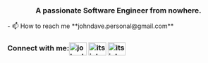 <p align="center">
<h3 align="center">A passionate Software Engineer from nowhere.</h3>
- 📫 How to reach me **johndave.personal@gmail.com**
<h3 align="left">Connect with me:<a href="https://twitter.com/johndaveaquino8" target="blank"><img align="center" src="https://raw.githubusercontent.com/rahuldkjain/github-profile-readme-generator/master/src/images/icons/Social/twitter.svg" alt="johndaveaquino8" height="30" width="40" /></a>
<a href="https://fb.com/itsjohndave.a" target="blank"><img align="center" src="https://raw.githubusercontent.com/rahuldkjain/github-profile-readme-generator/master/src/images/icons/Social/facebook.svg" alt="itsjohndave.a" height="30" width="40" /></a>
<a href="https://instagram.com/itsjohndave.a" target="blank"><img align="center" src="https://raw.githubusercontent.com/rahuldkjain/github-profile-readme-generator/master/src/images/icons/Social/instagram.svg" alt="itsjohndave.a" height="30" width="40" /></a></h3>


